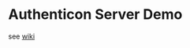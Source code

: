 # Authenticon Server Demo

see [wiki](https://wiki.benetech.org/display/bookshare/Authenticon+Demo)

